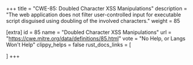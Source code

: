 +++
title = "CWE-85: Doubled Character XSS Manipulations"
description	= "The web application does not filter user-controlled input for executable script disguised using doubling of the involved characters."
weight = 85

[extra]
id = 85
name = "Doubled Character XSS Manipulations"
url = "https://cwe.mitre.org/data/definitions/85.html"
vote = "No Help, or Langs Won't Help"
clippy_helps = false
rust_docs_links = [
	
]
+++

